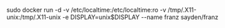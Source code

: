 sudo docker run -d -v /etc/localtime:/etc/localtime:ro -v /tmp/.X11-unix:/tmp/.X11-unix -e DISPLAY=unix$DISPLAY --name franz sayden/franz

